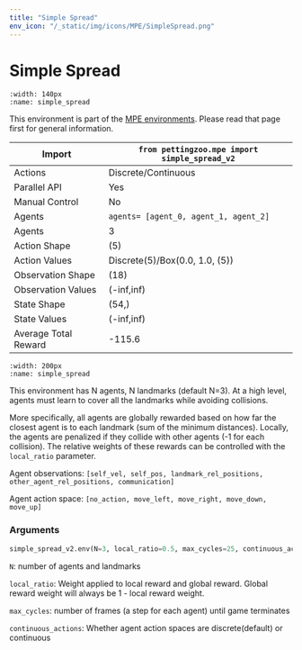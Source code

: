 ```yaml
---
title: "Simple Spread"
env_icon: "/_static/img/icons/MPE/SimpleSpread.png"
---
```


# Simple Spread

```{figure} mpe_simple_spread.gif 
:width: 140px
:name: simple_spread
```

This environment is part of the <a href='..'>MPE environments</a>. Please read that page first for general information.

| Import               | `from pettingzoo.mpe import simple_spread_v2` |
|----------------------|-----------------------------------------------|
| Actions              | Discrete/Continuous                           |
| Parallel API         | Yes                                           |
| Manual Control       | No                                            |
| Agents               | `agents= [agent_0, agent_1, agent_2]`         |
| Agents               | 3                                             |
| Action Shape         | (5)                                           |
| Action Values        | Discrete(5)/Box(0.0, 1.0, (5))                |
| Observation Shape    | (18)                                          |
| Observation Values   | (-inf,inf)                                    |
| State Shape          | (54,)                                         |
| State Values         | (-inf,inf)                                    |
| Average Total Reward | -115.6                                        |

```{figure} ../../_static/img/aec/mpe_simple_spread_aec.svg
:width: 200px
:name: simple_spread
```

This environment has N agents, N landmarks (default N=3). At a high level, agents must learn to cover all the landmarks while avoiding collisions.

More specifically, all agents are globally rewarded based on how far the closest agent is to each landmark (sum of the minimum distances). Locally, the agents are penalized if they collide with other agents (-1 for each collision). The relative weights of these rewards can be controlled with the `local_ratio` parameter.

Agent observations: `[self_vel, self_pos, landmark_rel_positions, other_agent_rel_positions, communication]`

Agent action space: `[no_action, move_left, move_right, move_down, move_up]`

### Arguments

``` python
simple_spread_v2.env(N=3, local_ratio=0.5, max_cycles=25, continuous_actions=False)
```



`N`:  number of agents and landmarks

`local_ratio`:  Weight applied to local reward and global reward. Global reward weight will always be 1 - local reward weight.

`max_cycles`:  number of frames (a step for each agent) until game terminates

`continuous_actions`: Whether agent action spaces are discrete(default) or continuous
